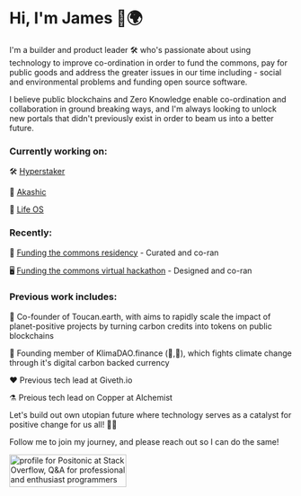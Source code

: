 # Hi, I'm James 🌱🌍 

I'm a builder and product leader 🛠 who's passionate about using technology to improve co-ordination in order to fund the commons, pay for public goods and address the greater issues in our time including - social and environmental problems and funding open source software. 

I believe public blockchains and Zero Knowledge enable co-ordination and collaboration in ground breaking ways, and I'm always looking to unlock new portals that didn't previously exist in order to beam us into a better future.

### Currently working on:

🛠️ [Hyperstaker](https://hyperstaker.com)

💖 [Akashic](https://akashic.xyz)

🎯 [Life OS](https://ai-todo-six.vercel.app/)


### Recently:

🏡 [Funding the commons residency](https://www.fundingthecommons.io/residencies) - Curated and co-ran

🖥️ [Funding the commons virtual hackathon](https://www.fundingthecommons.io/hackathons) - Designed and co-ran


### Previous work includes:

🌱 Co-founder of Toucan.earth, with aims to rapidly scale the impact of planet-positive projects by turning carbon credits into tokens on public blockchains

🌴 Founding member of KlimaDAO.finance (🌳,🌳), which fights climate change through it's digital carbon backed currency

❤️ Previous tech lead at Giveth.io

⚗️ Preious tech lead on Copper at Alchemist

Let's build out own utopian future where technology serves as a catalyst for positive change for us all! 🌿🌐

Follow me to join my journey, and please reach out so I can do the same! 

<a href="https://stackoverflow.com/users/382135/positonic"><img src="https://stackoverflow.com/users/flair/382135.png" width="208" height="58" alt="profile for Positonic at Stack Overflow, Q&amp;A for professional and enthusiast programmers" title="profile for Positonic at Stack Overflow, Q&amp;A for professional and enthusiast programmers"></a>

